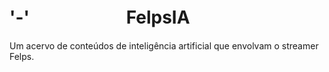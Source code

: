 # '-'ㅤㅤㅤㅤㅤㅤFelpsIA
Um acervo de conteúdos de inteligência artificial que envolvam o streamer Felps.
